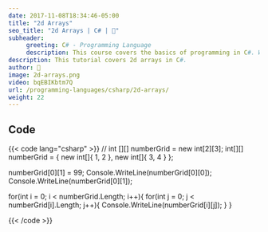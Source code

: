 ```yaml
---
date: 2017-11-08T18:34:46-05:00
title: "2d Arrays"
seo_title: "2d Arrays | C# | 🦒"
subheader:
     greeting: C# - Programming Language
     description: This course covers the basics of programming in C#. Work your way through the videos/articles and I'll teach you everything you need to know to start your programming journey!
description: This tutorial covers 2d arrays in C#.
author: 🦒
image: 2d-arrays.png
video: bqEBIKbtm7Q
url: /programming-languages/csharp/2d-arrays/
weight: 22
---
```

## Code

{{< code lang="csharp" >}}
// int [][] numberGrid = new int[2][3];
int[][] numberGrid = { new int[]{ 1, 2 }, new int[]{ 3, 4 } };

numberGrid[0][1] = 99;
Console.WriteLine(numberGrid[0][0]);
Console.WriteLine(numberGrid[0][1]);

for(int i = 0; i < numberGrid.Length; i++){
     for(int j = 0; j < numberGrid[i].Length; j++){
          Console.WriteLine(numberGrid[i][j]);
     }
}

{{< /code >}}